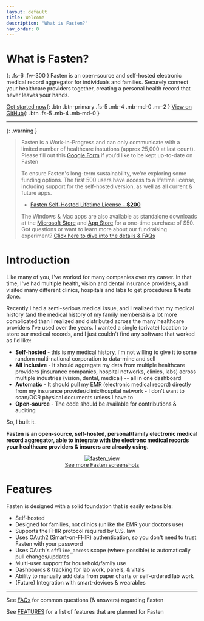 ```yaml
---
layout: default
title: Welcome
description: "What is Fasten?"
nav_order: 0
---
```


# What is Fasten?

{: .fs-6 .fw-300 }
Fasten is an open-source and self-hosted electronic medical record aggregator for individuals and families. Securely connect your healthcare providers together, creating a personal health record that never leaves your hands.

[Get started now](/getting-started/){: .btn .btn-primary .fs-5 .mb-4 .mb-md-0 .mr-2 }
[View on GitHub](https://github.com/fastenhealth/fasten-onprem/){: .btn .fs-5 .mb-4 .mb-md-0 }

---

{: .warning }

> Fasten is a Work-in-Progress and can only communicate with a limited number of healthcare instutions (approx 25,000 at last count).
> Please fill out this [Google Form](https://forms.gle/SNsYX9BNMXB6TuTw6) if you'd like to be kept up-to-date on Fasten
>
> To ensure Fasten's long-term sustainability, we're exploring some funding options. The first 500 users have access to a lifetime license, including support for the self-hosted version, as well as all current & future apps. 
>
> - [Fasten Self-Hosted Lifetime License - **$200**](https://buy.stripe.com/fZe00deiUexS58Y4gg)
>
> The Windows & Mac apps are also available as standalone downloads at the [Microsoft Store](https://apps.microsoft.com/detail/Fasten%20Health/9PL8CZV1NRFP?launch=true&mode=full) and [App Store](https://apps.apple.com/us/app/fasten-health/id6471036301) for a one-time purchase of $50.
> Got questions or want to learn more about our fundraising experiment? [Click here to dive into the details & FAQs](https://docs.fastenhealth.com/FUNDRAISING.html)

# Introduction

Like many of you, I've worked for many companies over my career. In that time, I've had multiple health, vision and dental
insurance providers, and visited many different clinics, hospitals and labs to get procedures & tests done.

Recently I had a semi-serious medical issue, and I realized that my medical history (and the medical history of my family members)
is a lot more complicated than I realized and distributed across the many healthcare providers I've used over the years.
I wanted a single (private) location to store our medical records, and I just couldn't find any software that worked as I'd like:

- **Self-hosted** - this is my medical history, I'm not willing to give it to some random multi-national corporation to data-mine and sell
- **All inclusive** - It should aggregate my data from multiple healthcare providers (insurance companies, hospital networks, clinics, labs) across multiple industries (vision, dental, medical) -- all in one dashboard
- **Automatic** - It should pull my EMR (electronic medical record) directly from my insurance provider/clinic/hospital network - I don't want to scan/OCR physical documents unless I have to
- **Open-source** - The code should be available for contributions & auditing

So, I built it.

**Fasten is an open-source, self-hosted, personal/family electronic medical record aggregator, able to integrate with the electronc medical records your healthcare providers & insurers are already using.**

<p align="center">
  <a href="https://imgur.com/a/vfgojBD">
  <img alt="fasten_view" src="https://i.imgur.com/UaZyEbN.png">
  </a>
  <br/>
  <a href="https://imgur.com/a/vfgojBD">See more Fasten screenshots</a>
</p>

# Features

Fasten is designed with a solid foundation that is easily extensible:

- Self-hosted
- Designed for families, not clinics (unlike the EMR your doctors use)
- Supports the FHIR protocol required by U.S. law
- Uses OAuth2 (Smart-on-FHIR) authentication, so you don't need to trust Fasten with your password
- Uses OAuth's `offline_access` scope (where possible) to automatically pull changes/updates
- Multi-user support for household/family use
- Dashboards & tracking for lab work, panels, & vitals
- Ability to manually add data from paper charts or self-ordered lab work
- (Future) Integration with smart-devices & wearables

---

See [FAQs](./faqs.html) for common questions (& answers) regarding Fasten

See [FEATURES](./features.html) for a list of features that are planned for Fasten
